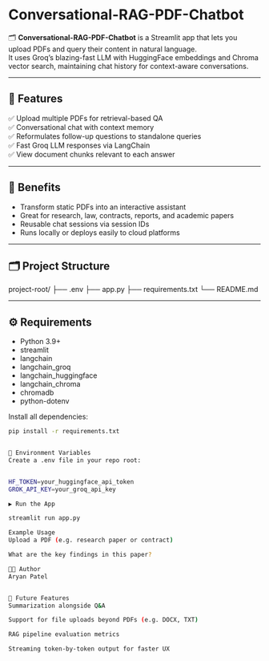# Conversational-RAG-PDF-Chatbot

🗂️ **Conversational-RAG-PDF-Chatbot** is a Streamlit app that lets you upload PDFs and query their content in natural language.  
It uses Groq’s blazing-fast LLM with HuggingFace embeddings and Chroma vector search, maintaining chat history for context-aware conversations.

---

## 🚀 Features

✅ Upload multiple PDFs for retrieval-based QA  
✅ Conversational chat with context memory  
✅ Reformulates follow-up questions to standalone queries  
✅ Fast Groq LLM responses via LangChain  
✅ View document chunks relevant to each answer

---

## 🌟 Benefits

- Transform static PDFs into an interactive assistant  
- Great for research, law, contracts, reports, and academic papers  
- Reusable chat sessions via session IDs  
- Runs locally or deploys easily to cloud platforms

---

## 🗂️ Project Structure


project-root/
├── .env
├── app.py
├── requirements.txt
└── README.md


---

## ⚙️ Requirements

- Python 3.9+
- streamlit
- langchain
- langchain_groq
- langchain_huggingface
- langchain_chroma
- chromadb
- python-dotenv

Install all dependencies:

```bash
pip install -r requirements.txt


🔑 Environment Variables
Create a .env file in your repo root:


HF_TOKEN=your_huggingface_api_token
GROK_API_KEY=your_groq_api_key

▶️ Run the App

streamlit run app.py

Example Usage
Upload a PDF (e.g. research paper or contract)

What are the key findings in this paper?

👨‍💻 Author
Aryan Patel


🔮 Future Features
Summarization alongside Q&A

Support for file uploads beyond PDFs (e.g. DOCX, TXT)

RAG pipeline evaluation metrics

Streaming token-by-token output for faster UX
